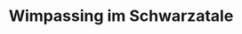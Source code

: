 ---
title: Wimpassing im Schwarzatale
url: /wimpassing-im-schwarzatale/
latitude: 47.698
longitude: 16.025
---